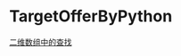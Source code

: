 # TargetOfferByPython

[二维数组中的查找](https://github.com/ferb2015/TargetOfferByPython/blob/master/%E4%BA%8C%E7%BB%B4%E6%95%B0%E7%BB%84%E4%B8%AD%E7%9A%84%E6%9F%A5%E6%89%BE.py)

